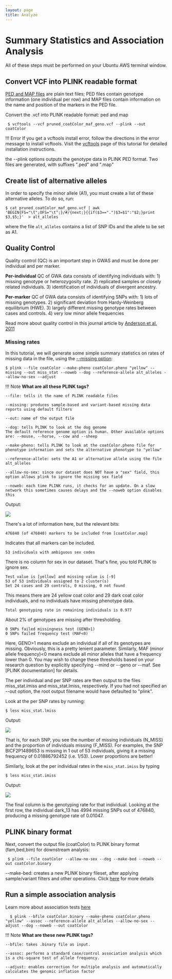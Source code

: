```yaml
---
layout: page
title: Analyze
---
```


Summary Statistics and Association Analysis
===========================================

All of these steps must be performed on your Ubuntu AWS terminal window.

## Convert VCF into PLINK readable format

[PED and MAP files](http://zzz.bwh.harvard.edu/plink/data.shtml) are plain text files; PED files contain genotype information (one individual per row) and MAP files contain information on the name and position of the markers in the PED file.

Convert the .vcf into PLINK readable format: ped and map

```
 $ vcftools --vcf pruned_coatColor_maf_geno.vcf --plink --out coatColor

```

!!! Error
    If you get a vcftools install error, follow the directions in the error message to install vcftools. Visit the [vcftools](./vcftools_install.md) page of this tutorial for detailed installation instructions.

the --plink options outputs the genotype data in PLINK PED format. Two files are generated, with suffixes ".ped" and ".map"


## Create list of alternative alleles

In order to specify the minor allele (A1), you must create a list of these alternative alleles. To do so, run:

```
$ cat pruned_coatColor_maf_geno.vcf | awk 'BEGIN{FS="\t";OFS="\t";}/#/{next;}{{if($3==".")$3=$1":"$2;}print $3,$5;}'  > alt_alleles
```

where the file `alt_alleles` contains a list of SNP IDs and the allele to be set as A1.


## Quality Control

Quality control (QC) is an important step in GWAS and must be done per individual and per marker.

**Per-individual** QC of GWA data consists of identifying individuals with: 1) missing genotype or heterozygosity rate. 2) replicated samples or closely related individuals. 3) identification of individuals of divergent ancestry.

**Per-marker** QC of GWA data consists of identifying SNPs with: 1) lots of missing genotypes. 2) significant deviation from Hardy-Weinberg equilibrium (HWE). 3) largely different missing genotype rates between cases and controls. 4) very low minor allele frequencies

Read more about quality control in this journal article by [Anderson et al. 2011](https://www.ncbi.nlm.nih.gov/pmc/articles/PMC3025522/)

### Missing rates
In this tutorial, we will generate some simple summary statistics on rates of missing data in the file, using the [--missing option](http://www.cog-genomics.org/plink/1.9/basic_stats#missing):

```
$ plink --file coatColor --make-pheno coatColor.pheno "yellow" --missing --out miss_stat --noweb --dog --reference-allele alt_alleles --allow-no-sex --adjust
```

!!! Note
    **What are all these PLINK tags?**

    --file: tells it the name of PLINK readable files

    --missing: produces sample-based and variant-based missing data reports using default filters

    --out: name of the output file

    --dog: tells PLINK to look at the dog genome
    The default reference genome option is human. Other available options are: --mouse, --horse, --cow and --sheep

    --make-pheno: tells PLINK to look at the coatColor.pheno file for phenotype information and sets the alternative phenotype to "yellow"

    --reference-allele: sets the A1 or alternative allele using the file alt_alleles

    --allow-no-sex: since our dataset does NOT have a "sex" field, this option allows plink to ignore the missing sex field

    --noweb: each time PLINK runs, it checks for an update. On a slow network this sometimes causes delays and the --noweb option disables this


Output:

![](images/Missing_Rates.png)


There's a lot of information here, but the relevant bits:

```
476840 (of 476840) markers to be included from [coatColor.map]
```
Indicates that all markers can be included.

```
53 individuals with ambiguous sex codes
```
There is no column for sex in our dataset. That's fine, you told PLINK to ignore sex.

```
Test value is [yellow] and missing value is [-9]
53 of 53 individuals assigned to 2 cluster(s)
Set 24 cases and 29 controls, 0 missing, 0 not found
```
This means there are 24 yellow coat color and 29 dark coat color individuals, and no individuals have missing phenotype data.

```
Total genotyping rate in remaining individuals is 0.977
```
About 2% of genotypes are missing after thresholding.

```
0 SNPs failed missingness test (GENO>1)
0 SNPs failed frequency test (MAF<0)
```
Here, GENO>1 means exclude an individual if all of its genotypes are missing. Obviously, this is a pretty lenient parameter. Similarly, MAF (minor allele frequency)<0 means exclude all minor alleles that have a frequency lower than 0. You may wish to change these thresholds based on your research question by explicitly specifying --mind or --geno or --maf. See [PLINK documentation] for details.

The per individual and per SNP rates are then output to the files miss_stat.imiss and miss_stat.lmiss, respectively. If you had not specified an --out option, the root output filename would have defaulted to "plink".

Look at the per SNP rates by running:

```
$ less miss_stat.lmiss
```

Output:

![](images/lmiss.png)


That is, for each SNP, you see the number of missing individuals (N_MISS) and the proportion of individuals missing (F_MISS).
For examples, the SNP BICF2P1489653 is missing in 1 out of 53 individuals, giving it a missing frequency of 0.01886792452 (i.e. 1/53). Lower proportions are better!


Similarly, look at the per individual rates in the `miss_stat.imiss` by typing

```
$ less miss_stat.imiss
```

Output:

![](images/imiss.png)

The final column is the genotyping rate for that individual. Looking at the first row, the individual dark_13 has 4994 missing SNPs out of 476840, producing a missing genotype rate of 0.01047.



## PLINK binary format

Next, convert the output file (coatColor) to PLINK binary format (fam,bed,bim) for downstream analysis:

```
 $ plink --file coatColor --allow-no-sex --dog --make-bed --noweb --out coatColor.binary

```

--make-bed: creates a new PLINK binary fileset, after applying sample/variant filters and other operations. Click [here](http://www.cog-genomics.org/plink/1.9/data) for more details



## Run a simple association analysis

Learn more about association tests [here](https://journals.plos.org/ploscompbiol/article?id=10.1371/journal.pcbi.1002822#s7)

```
  $ plink --bfile coatColor.binary --make-pheno coatColor.pheno "yellow" --assoc --reference-allele alt_alleles --allow-no-sex --adjust --dog --noweb --out coatColor
```

!!! Note
    **What are these new PLINK tags?**

    --bfile: takes .binary file as input.

    --assoc: performs a standard case/control association analysis which is a chi-square test of allele frequency.

    --adjust: enables correction for multiple analysis and automatically calculates the genomic inflation factor
